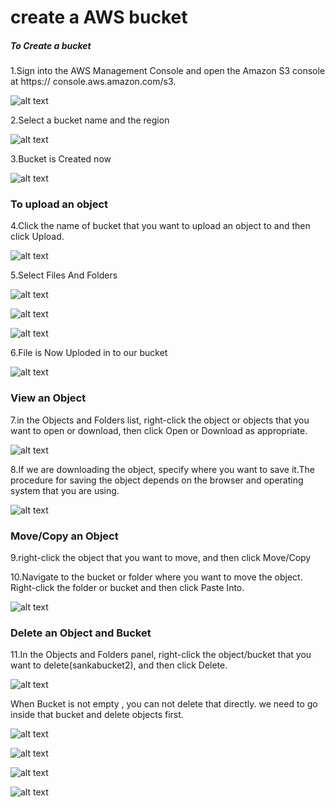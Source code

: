 # create a AWS bucket

##### To Create a bucket

1.Sign into the AWS Management Console and open the Amazon S3 console at https://
console.aws.amazon.com/s3.

![alt text](http://i59.tinypic.com/15ybuat.jpg)

2.Select a bucket name and the region

![alt text](http://i61.tinypic.com/219z81c.jpg)

3.Bucket is Created now

![alt text](http://i62.tinypic.com/2mqj9dl.jpg)

### To upload an object

4.Click the name of bucket that you want to upload an object to and then
click Upload.

![alt text](http://i59.tinypic.com/23kew0k.jpg)

5.Select Files And Folders 

![alt text](http://i57.tinypic.com/2sbtjk7.jpg)

![alt text](http://i58.tinypic.com/fjqgdk.jpg)

![alt text](http://i58.tinypic.com/2n0r8yc.jpg)

6.File is Now Uploded in to our bucket

![alt text](http://i58.tinypic.com/wi5aph.jpg)

### View an Object

7.in the Objects and Folders list, right-click the object or objects that you
want to open or download, then click Open or Download as appropriate.

![alt text](http://i58.tinypic.com/2hq8b6b.jpg)

8.If we are downloading the object, specify where you want to save it.The procedure for saving the
object depends on the browser and operating system that you are using.

![alt text](http://i61.tinypic.com/nzr6mt.jpg)

### Move/Copy an Object

9.right-click the object that you want to move, and then click Move/Copy

10.Navigate to the bucket or folder where you want to move the object. Right-click the folder or bucket
and then click Paste Into.

![alt text](http://i62.tinypic.com/2rze2iw.jpg)

### Delete an Object and Bucket

11.In the Objects and Folders panel, right-click the object/bucket that you want to delete(sankabucket2), and then click Delete.

![alt text](http://i62.tinypic.com/15cbs3s.jpg)

When Bucket is not empty , you can not delete that directly. we need to go inside that bucket and delete objects first.

![alt text](http://i60.tinypic.com/mws5yb.jpg)

![alt text](http://i62.tinypic.com/25yyhhx.jpg)

![alt text](http://i57.tinypic.com/2yug7yp.jpg)

![alt text](http://i61.tinypic.com/14m9hyv.jpg)


  


